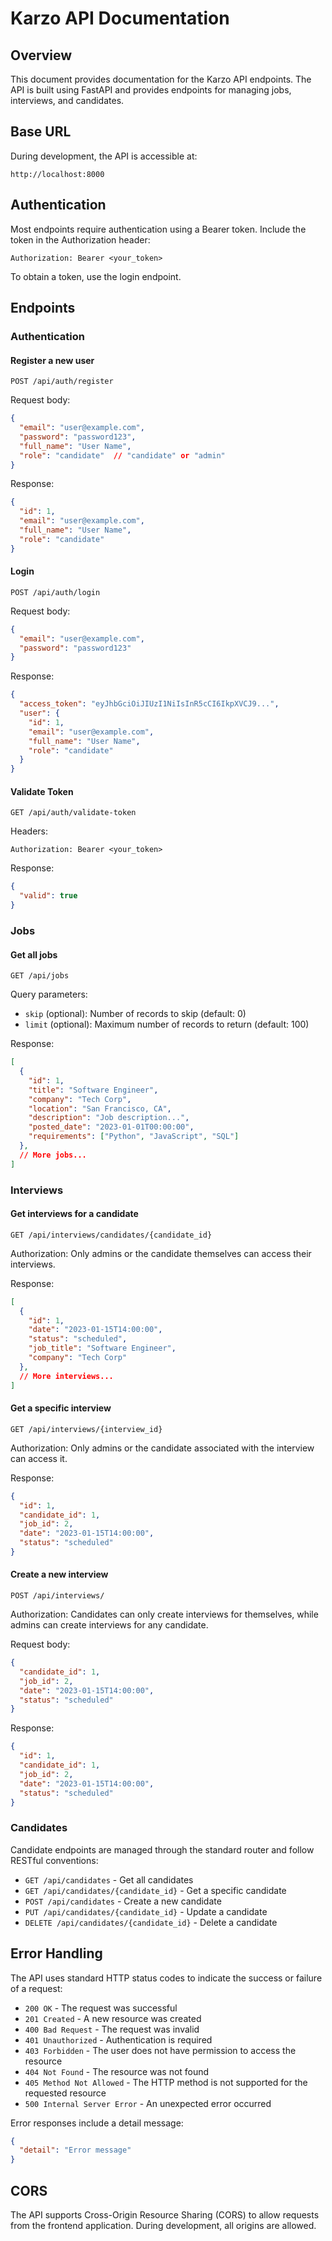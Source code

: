 # Karzo API Documentation

## Overview

This document provides documentation for the Karzo API endpoints. The API is built using FastAPI and provides endpoints for managing jobs, interviews, and candidates.

## Base URL

During development, the API is accessible at:

```
http://localhost:8000
```

## Authentication

Most endpoints require authentication using a Bearer token. Include the token in the Authorization header:

```
Authorization: Bearer <your_token>
```

To obtain a token, use the login endpoint.

## Endpoints

### Authentication

#### Register a new user

```
POST /api/auth/register
```

Request body:
```json
{
  "email": "user@example.com",
  "password": "password123",
  "full_name": "User Name",
  "role": "candidate"  // "candidate" or "admin"
}
```

Response:
```json
{
  "id": 1,
  "email": "user@example.com",
  "full_name": "User Name",
  "role": "candidate"
}
```

#### Login

```
POST /api/auth/login
```

Request body:
```json
{
  "email": "user@example.com",
  "password": "password123"
}
```

Response:
```json
{
  "access_token": "eyJhbGciOiJIUzI1NiIsInR5cCI6IkpXVCJ9...",
  "user": {
    "id": 1,
    "email": "user@example.com",
    "full_name": "User Name",
    "role": "candidate"
  }
}
```

#### Validate Token

```
GET /api/auth/validate-token
```

Headers:
```
Authorization: Bearer <your_token>
```

Response:
```json
{
  "valid": true
}
```

### Jobs

#### Get all jobs

```
GET /api/jobs
```

Query parameters:
- `skip` (optional): Number of records to skip (default: 0)
- `limit` (optional): Maximum number of records to return (default: 100)

Response:
```json
[
  {
    "id": 1,
    "title": "Software Engineer",
    "company": "Tech Corp",
    "location": "San Francisco, CA",
    "description": "Job description...",
    "posted_date": "2023-01-01T00:00:00",
    "requirements": ["Python", "JavaScript", "SQL"]
  },
  // More jobs...
]
```

### Interviews

#### Get interviews for a candidate

```
GET /api/interviews/candidates/{candidate_id}
```

Authorization: Only admins or the candidate themselves can access their interviews.

Response:
```json
[
  {
    "id": 1,
    "date": "2023-01-15T14:00:00",
    "status": "scheduled",
    "job_title": "Software Engineer",
    "company": "Tech Corp"
  },
  // More interviews...
]
```

#### Get a specific interview

```
GET /api/interviews/{interview_id}
```

Authorization: Only admins or the candidate associated with the interview can access it.

Response:
```json
{
  "id": 1,
  "candidate_id": 1,
  "job_id": 2,
  "date": "2023-01-15T14:00:00",
  "status": "scheduled"
}
```

#### Create a new interview

```
POST /api/interviews/
```

Authorization: Candidates can only create interviews for themselves, while admins can create interviews for any candidate.

Request body:
```json
{
  "candidate_id": 1,
  "job_id": 2,
  "date": "2023-01-15T14:00:00",
  "status": "scheduled"
}
```

Response:
```json
{
  "id": 1,
  "candidate_id": 1,
  "job_id": 2,
  "date": "2023-01-15T14:00:00",
  "status": "scheduled"
}
```

### Candidates

Candidate endpoints are managed through the standard router and follow RESTful conventions:

- `GET /api/candidates` - Get all candidates
- `GET /api/candidates/{candidate_id}` - Get a specific candidate
- `POST /api/candidates` - Create a new candidate
- `PUT /api/candidates/{candidate_id}` - Update a candidate
- `DELETE /api/candidates/{candidate_id}` - Delete a candidate

## Error Handling

The API uses standard HTTP status codes to indicate the success or failure of a request:

- `200 OK` - The request was successful
- `201 Created` - A new resource was created
- `400 Bad Request` - The request was invalid
- `401 Unauthorized` - Authentication is required
- `403 Forbidden` - The user does not have permission to access the resource
- `404 Not Found` - The resource was not found
- `405 Method Not Allowed` - The HTTP method is not supported for the requested resource
- `500 Internal Server Error` - An unexpected error occurred

Error responses include a detail message:

```json
{
  "detail": "Error message"
}
```

## CORS

The API supports Cross-Origin Resource Sharing (CORS) to allow requests from the frontend application. During development, all origins are allowed.
